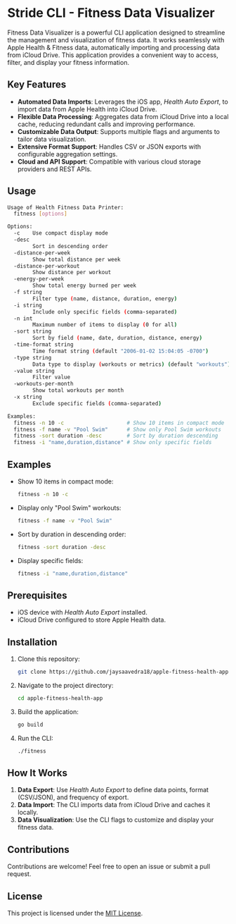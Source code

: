 # Stride CLI - Fitness Data Visualizer

Fitness Data Visualizer is a powerful CLI application designed to streamline the management and visualization of fitness data. It works seamlessly with Apple Health & Fitness data, automatically importing and processing data from iCloud Drive. This application provides a convenient way to access, filter, and display your fitness information.

## Key Features

- **Automated Data Imports**: Leverages the iOS app, _Health Auto Export_, to import data from Apple Health into iCloud Drive.
- **Flexible Data Processing**: Aggregates data from iCloud Drive into a local cache, reducing redundant calls and improving performance.
- **Customizable Data Output**: Supports multiple flags and arguments to tailor data visualization.
- **Extensive Format Support**: Handles CSV or JSON exports with configurable aggregation settings.
- **Cloud and API Support**: Compatible with various cloud storage providers and REST APIs.

## Usage

```bash
Usage of Health Fitness Data Printer:
  fitness [options]

Options:
  -c    Use compact display mode
  -desc
        Sort in descending order
  -distance-per-week
        Show total distance per week
  -distance-per-workout
        Show distance per workout
  -energy-per-week
        Show total energy burned per week
  -f string
        Filter type (name, distance, duration, energy)
  -i string
        Include only specific fields (comma-separated)
  -n int
        Maximum number of items to display (0 for all)
  -sort string
        Sort by field (name, date, duration, distance, energy)
  -time-format string
        Time format string (default "2006-01-02 15:04:05 -0700")
  -type string
        Data type to display (workouts or metrics) (default "workouts")
  -value string
        Filter value
  -workouts-per-month
        Show total workouts per month
  -x string
        Exclude specific fields (comma-separated)

Examples:
  fitness -n 10 -c                    # Show 10 items in compact mode
  fitness -f name -v "Pool Swim"      # Show only Pool Swim workouts
  fitness -sort duration -desc        # Sort by duration descending
  fitness -i "name,duration,distance" # Show only specific fields
```

## Examples

- Show 10 items in compact mode:

  ```bash
  fitness -n 10 -c
  ```

- Display only "Pool Swim" workouts:

  ```bash
  fitness -f name -v "Pool Swim"
  ```

- Sort by duration in descending order:

  ```bash
  fitness -sort duration -desc
  ```

- Display specific fields:
  ```bash
  fitness -i "name,duration,distance"
  ```

## Prerequisites

- iOS device with _Health Auto Export_ installed.
- iCloud Drive configured to store Apple Health data.

## Installation

1. Clone this repository:
   ```bash
   git clone https://github.com/jaysaavedra18/apple-fitness-health-app.git
   ```
2. Navigate to the project directory:
   ```bash
   cd apple-fitness-health-app
   ```
3. Build the application:
   ```bash
   go build
   ```
4. Run the CLI:
   ```bash
   ./fitness
   ```

## How It Works

1. **Data Export**: Use _Health Auto Export_ to define data points, format (CSV/JSON), and frequency of export.
2. **Data Import**: The CLI imports data from iCloud Drive and caches it locally.
3. **Data Visualization**: Use the CLI flags to customize and display your fitness data.

## Contributions

Contributions are welcome! Feel free to open an issue or submit a pull request.

## License

This project is licensed under the [MIT License](LICENSE).
